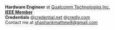 **Hardware Engineer** at [Qualcomm Technologies Inc.](https://www.qualcomm.com/products/mobile-computing)  
[**IEEE Member**](https://ieee-collabratec.ieee.org/app/p/ShashankVM?slv=true)  
**Credentials** @[credential.net](https://www.credential.net/profile/shashankvm133/wallet) @[credly.com](https://www.credly.com/users/shashank-v-m)  
Contact me at shashankmathew8@gmail.com 



